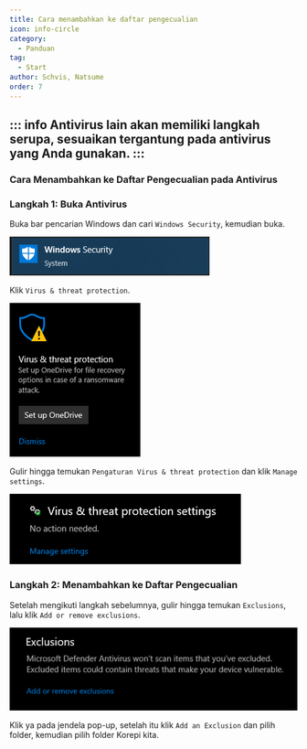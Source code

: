 ```yaml
---
title: Cara menambahkan ke daftar pengecualian
icon: info-circle
category:
  - Panduan
tag:
  - Start
author: Schvis, Natsume
order: 7
---
```


::: info Antivirus lain akan memiliki langkah serupa, sesuaikan tergantung pada antivirus yang Anda gunakan.
:::
---
### Cara Menambahkan ke Daftar Pengecualian pada Antivirus

### Langkah 1: Buka Antivirus

Buka bar pencarian Windows dan cari `Windows Security`, kemudian buka.

![](/assets/images/docs/202312/security.png)

Klik `Virus & threat protection`.

![](/assets/images/docs/202312/virus1.png)

Gulir hingga temukan `Pengaturan Virus & threat protection` dan klik `Manage settings`.

![](/assets/images/docs/202312/virus3.png)

### Langkah 2: Menambahkan ke Daftar Pengecualian

Setelah mengikuti langkah sebelumnya, gulir hingga temukan `Exclusions`, lalu klik `Add or remove exclusions`.

![](/assets/images/docs/202312/virus4.png)

Klik ya pada jendela pop-up, setelah itu klik `Add an Exclusion` dan pilih folder, kemudian pilih folder Korepi kita.
